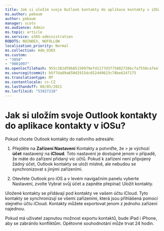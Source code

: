 ```yaml
---
title: Jak si uložím svoje Outlook kontakty do aplikace kontakty v iOSu?
ms.author: pebaum
author: pebaum
manager: scotv
ms.audience: Admin
ms.topic: article
ms.service: o365-administration
ROBOTS: NOINDEX, NOFOLLOW
localization_priority: Normal
ms.collection: Adm_O365
ms.custom:
- "3058"
- "9001097"
ms.openlocfilehash: 955c381d59b85150979efd1177d3f75802726bcfa7550cafee7eb0fb8e7381d2
ms.sourcegitcommit: b5f7da89a650d2915dc652449623c78be6247175
ms.translationtype: MT
ms.contentlocale: cs-CZ
ms.lasthandoff: 08/05/2021
ms.locfileid: "53927210"
---
```

# <a name="how-do-i-save-my-outlook-contacts-to-my-ios-contacts-app"></a>Jak si uložím svoje Outlook kontakty do aplikace kontakty v iOSu?

Pokud chcete Outlook kontakty do nativního adresáře:
 
1. Přejděte na **Zařízení Nastavení** Kontakty a potvrďte, že  >   je výchozí **účet** nastavený na **iCloud**. Toto nastavení je dostupné jenom v případě, že máte do zařízení přidaný víc účtů. Pokud k zařízení není připojený žádný účet, Outlook kontakty se uloží místně, ale nebudou se synchronizovat s jinými zařízeními.
 
2. Otevřete Outlook pro iOS a v levém navigačním panelu vyberte Nastavení, zvolte Vybrat svůj  účet a zapněte přepínač Uložit kontakty.
 
Uložené kontakty se přidávají pod kontakty ve vašem účtu iCloud. Tyto kontakty se synchronizují se všemi zařízeními, která jsou přihlášená pomocí stejného účtu iCloud. Kontakty můžete exportovat jenom z jednoho zařízení najednou.
 
Pokud má uživatel zapnutou možnost exportu kontaktů, bude iPad i iPhone, aby se zabránilo konfliktům. Opětovné souhodnotání může trvat 24 hodin.